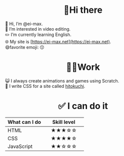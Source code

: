 <!-- みーたーなー！ -->
  
<h1 align=center>👋Hi there</h1>

 👋 Hi, I’m @ei-max. <br>
    👀 I’m interested in video editing. <br>
    ✏️ I’m currently learning English.<br>
    🌐 My site is [https://ei-max.net](https://ei-max.net). <br>
    😄favorite emoji: 😗
    
<h1 align=center>🧑‍💻Work</h1>

😺 I always create animations and games using Scratch. <br>
🎈 I write CSS for a site called [hitokuchi](https://hitokuchi.f5.si). <br>

<h1 align=center>✅   I can do it</h1>

|What can I do|Skill level|
| ---------------- |----------------|
|HTML　|　★★★☆☆　|
|CSS　|　★★★★☆　|
|JavaScript　|　★★☆☆☆　|
